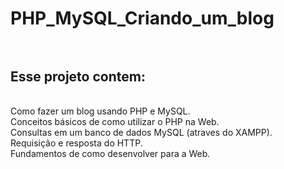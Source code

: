 # PHP_MySQL_Criando_um_blog<br><br>

<h2>Esse projeto contem:</h2><br>
Como fazer um blog usando PHP e MySQL.<br>
Conceitos básicos de como utilizar o PHP na Web.<br>
Consultas em um banco de dados MySQL (atraves do XAMPP).<br>
Requisição e resposta do HTTP.<br>
Fundamentos de como desenvolver para a Web.
